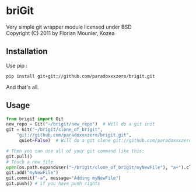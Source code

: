 briGit
======

Very simple git wrapper module licensed under BSD    
Copyright (C) 2011 by Florian Mounier, Kozea


Installation
------------

Use pip :

    pip install git+git://github.com/paradoxxxzero/brigit.git

And that's all.


Usage
-----

```python
from brigit import Git
new_repo = Git("~/brigit/new_repo")  # Will do a git init
git = Git("~/brigit/clone_of_brigit",
    "git://github.com/paradoxxxzero/brigit.git",
     quiet=False)  # Will do a git clone git://github.com/paradoxxxzero/brigit.git

# Then you can use all of your git command like this:
git.pull()
# Touch a new file
open(os.path.expanduser("~/brigit/clone_of_brigit/myNewFile"), "a+").close()
git.add("myNewFile")
git.commit("-a", message="Adding myNewFile")
git.push() # if you have push rights
```
